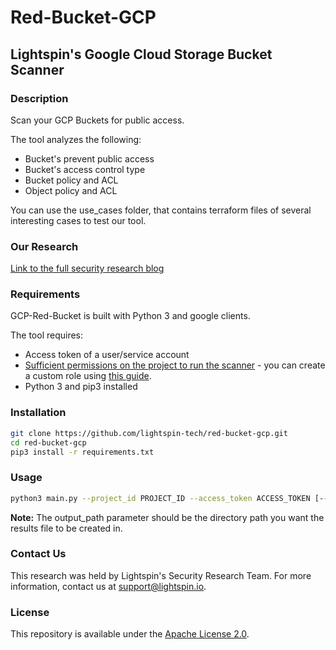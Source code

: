 # Red-Bucket-GCP
## Lightspin's Google Cloud Storage Bucket Scanner


### Description
Scan your GCP Buckets for public access.

The tool analyzes the following:
- Bucket's prevent public access
- Bucket's access control type
- Bucket policy and ACL
- Object policy and ACL

You can use the use_cases folder, that contains terraform files of several interesting cases to test our tool.


### Our Research
[Link to the full security research blog]()


### Requirements
GCP-Red-Bucket is built with Python 3 and google clients.

The tool requires:
- Access token of a user/service account
- [Sufficient permissions on the project to run the scanner](required_permissions.txt) - you can create a custom role using [this guide](https://cloud.google.com/iam/docs/creating-custom-roles#creating_a_custom_role). 
- Python 3 and pip3 installed

### Installation
```bash
git clone https://github.com/lightspin-tech/red-bucket-gcp.git
cd red-bucket-gcp
pip3 install -r requirements.txt
```

### Usage
```bash
python3 main.py --project_id PROJECT_ID --access_token ACCESS_TOKEN [--output_path OUTPUT_PATH] [--output_type {JSON,CSV}]
```

**Note:** The output_path parameter should be the directory path you want the results file to be created in.
### Contact Us
This research was held by Lightspin's Security Research Team.
For more information, contact us at support@lightspin.io.

### License
This repository is available under the [Apache License 2.0](https://github.com/lightspin-tech/red-bucket-gcp/blob/main/LICENSE).
